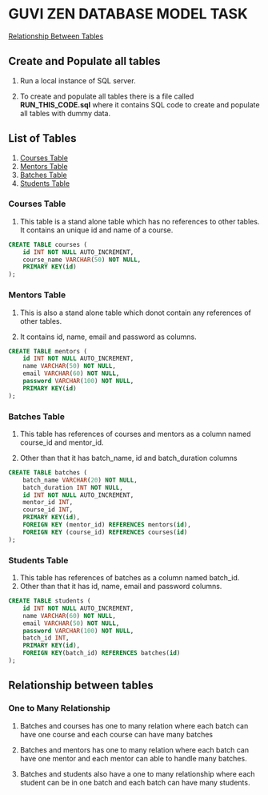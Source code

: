 # GUVI ZEN DATABASE MODEL TASK

[Relationship Between Tables](#relationship-between-tables)

## Create and Populate all tables

1. Run a local instance of SQL server.

2. To create and populate all tables there is a file called
   **RUN_THIS_CODE.sql** where it contains SQL code to create and populate all
   tables with dummy data.

## List of Tables

1. [Courses Table](#courses-table)
2. [Mentors Table](#mentors-table)
3. [Batches Table](#batches-table)
4. [Students Table](#students-table)

### Courses Table

1. This table is a stand alone table which has no references to other tables. It
   contains an unique id and name of a course.

```sql
CREATE TABLE courses (
    id INT NOT NULL AUTO_INCREMENT,
    course_name VARCHAR(50) NOT NULL,
    PRIMARY KEY(id)
);
```

### Mentors Table

1. This is also a stand alone table which donot contain any references of other
   tables.

2. It contains id, name, email and password as columns.

```sql
CREATE TABLE mentors (
    id INT NOT NULL AUTO_INCREMENT,
    name VARCHAR(50) NOT NULL,
    email VARCHAR(60) NOT NULL,
    password VARCHAR(100) NOT NULL,
    PRIMARY KEY(id)
);
```

### Batches Table

1. This table has references of courses and mentors as a column named course_id
   and mentor_id.

2. Other than that it has batch_name, id and batch_duration columns

```sql
CREATE TABLE batches (
    batch_name VARCHAR(20) NOT NULL,
    batch_duration INT NOT NULL,
    id INT NOT NULL AUTO_INCREMENT,
    mentor_id INT,
    course_id INT,
    PRIMARY KEY(id),
    FOREIGN KEY (mentor_id) REFERENCES mentors(id),
    FOREIGN KEY (course_id) REFERENCES courses(id)
);
```

### Students Table

1. This table has references of batches as a column named batch_id.
2. Other than that it has id, name, email and password columns.

```sql
CREATE TABLE students (
    id INT NOT NULL AUTO_INCREMENT,
    name VARCHAR(60) NOT NULL,
    email VARCHAR(50) NOT NULL,
    password VARCHAR(100) NOT NULL,
    batch_id INT,
    PRIMARY KEY(id),
    FOREIGN KEY(batch_id) REFERENCES batches(id)
);
```

## Relationship between tables

### One to Many Relationship

1. Batches and courses has one to many relation where each batch can have one
   course and each course can have many batches

2. Batches and mentors has one to many relation where each batch can have one
   mentor and each mentor can able to handle many batches.

3. Batches and students also have a one to many relationship where each student
   can be in one batch and each batch can have many students.
